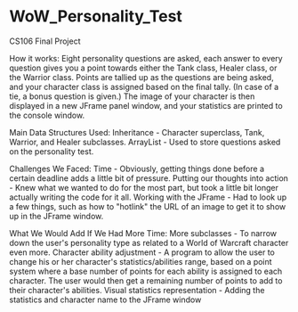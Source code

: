 # WoW_Personality_Test
CS106 Final Project

How it works:
Eight personality questions are asked, each answer to every question gives you a point towards either the Tank class, Healer class, or the Warrior class. 
Points are tallied up as the questions are being asked, and your character class is assigned based on the final tally. (In case of a tie, a bonus question is given.) 
The image of your character is then displayed in a new JFrame panel window, and your statistics are printed to the console window.​

Main Data Structures Used:
Inheritance - Character superclass, Tank, Warrior, and Healer subclasses.​
ArrayList - Used to store questions asked on the personality test.​

Challenges We Faced:
Time - Obviously, getting things done before a certain deadline adds a little bit of pressure.​
Putting our thoughts into action - Knew what we wanted to do for the most part, but took a little bit longer actually writing the code for it all.​
Working with the JFrame - Had to look up a few things, such as how to "hotlink" the URL of an image to get it to show up in the JFrame window.​

What We Would Add If We Had More Time:
More subclasses - To narrow down the user's personality type as related to a World of Warcraft character even more.​
Character ability adjustment - A program to allow the user to change his or her character's statistics/abilities range, based on a point system where a base number of points for each ability is assigned to each character. The user would then get a remaining number of points to add to their character's abilities.​
Visual statistics representation - Adding the statistics and character name to the JFrame window​
